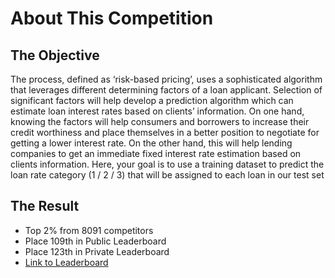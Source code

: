 # About This Competition
## The Objective
The process, defined as ‘risk-based pricing’, uses a sophisticated algorithm that leverages different determining factors of a loan applicant. Selection of significant factors will help develop a prediction algorithm which can estimate loan interest rates based on clients’ information. On one hand, knowing the factors will help consumers and borrowers to increase their credit worthiness and place themselves in a better position to negotiate for getting a lower interest rate. On the other hand, this will help lending companies to get an immediate fixed interest rate estimation based on clients information. Here, your goal is to use a training dataset to predict the loan rate category (1 / 2 / 3) that will be assigned to each loan in our test set

## The Result
- Top 2% from 8091 competitors
- Place 109th in Public Leaderboard
- Place 123th in Private Leaderboard
- [Link to Leaderboard](https://datahack.analyticsvidhya.com/contest/janatahack-machine-learning-for-banking/#LeaderBoard)
